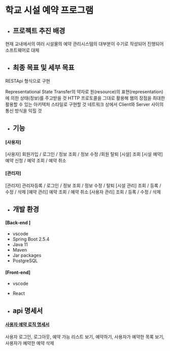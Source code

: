 # 학교 시설 예약 프로그램

- ## 프로젝트 추진 배경

현재 교내에서의 여러 시설물의 예약 관리시스템의 대부분이 수기로 작성되어 진행되어 소프트웨어로 대체



- ## 최종 목표 및 세부 목표

RESTApi 형식으로 구현

Representational State Transfer의 약자로 원(resource)의 표현(representation)에 의한 상태(정보)를 주고받을 것
HTTP 프로토콜을 그대로 활용해 웹의 장점을 최대한 활용할 수 있는 아키텍처 스타일로 구현할 것
네트워크 상에서 Client와 Server 사이의 통신 방식을 익힐 것



- ## 기능

#### [사용자]

[사용자] 회원가입 / 로그인 / 정보 조회 / 정보 수정 /회원 탈퇴 
[시설] 조회
[시설 예약] 예약 신청 / 예약 조회  / 예약 취소 

#### [관리자]

[관리자] 관리자등록 / 로그인 / 정보 조회 / 정보 수정 / 탈퇴
[시설 관리] 조회 / 등록 / 수정 / 삭제
[예약 관리] 예약 조회  / 예약 취소
[사용자 관리] 조회 / 등록 / 수정 / 삭제





- ## 개발 환경

#### [Back-end ]

- vscode
- Spring Boot 2.5.4
- Java 11
- Maven
- Jar packages
- PostgreSQL

#### [Front-end] 

- vscode
- React



- ## api 명세서



#### [사용자 예약 로직 명세서](../master/API%20명세서/student_booking.md)

사용자 로그인, 로그아웃, 예약 가능 리스트 보기, 예약하기, 사용자가 예약한 목록 보기, 사용자가 예약한 예약 삭제








